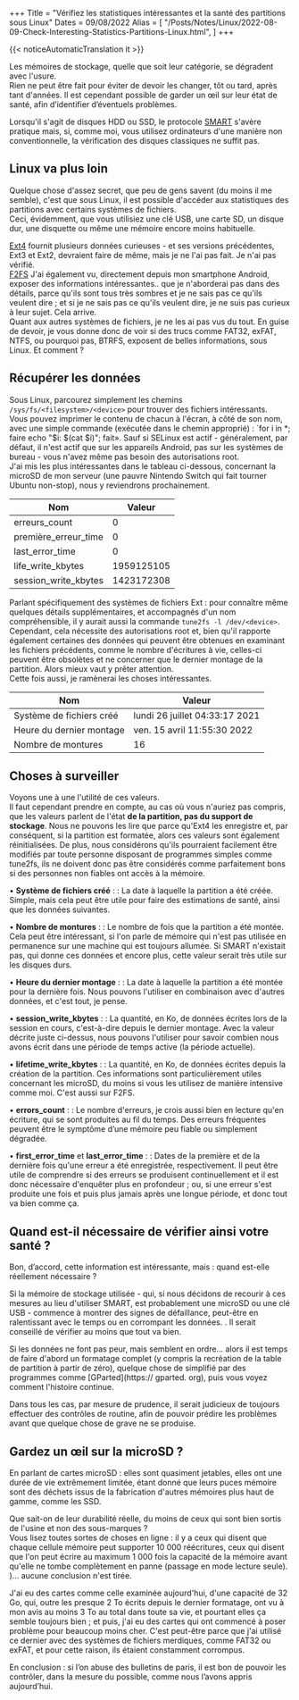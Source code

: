 +++
Title = "Vérifiez les statistiques intéressantes et la santé des partitions sous Linux"
Dates = 09/08/2022
Alias ​​= [
  "/Posts/Notes/Linux/2022-08-09-Check-Interesting-Statistics-Partitions-Linux.html",
]
+++

{{< noticeAutomaticTranslation it >}}



Les mémoires de stockage, quelle que soit leur catégorie, se dégradent avec l'usure.  
Rien ne peut être fait pour éviter de devoir les changer, tôt ou tard, après tant d'années. Il est cependant possible de garder un œil sur leur état de santé, afin d’identifier d’éventuels problèmes.

Lorsqu'il s'agit de disques HDD ou SSD, le protocole [SMART](https://en.m.wikipedia.org/wiki/S.M.A.R.T.) s'avère pratique mais, si, comme moi, vous utilisez ordinateurs d'une manière non conventionnelle, la vérification des disques classiques ne suffit pas.

## Linux va plus loin

Quelque chose d'assez secret, que peu de gens savent (du moins il me semble), c'est que sous Linux, il est possible d'accéder aux statistiques des partitions avec certains systèmes de fichiers.  
Ceci, évidemment, que vous utilisiez une clé USB, une carte SD, un disque dur, une disquette ou même une mémoire encore moins habituelle.

[Ext4](https://en.m.wikipedia.org/wiki/Ext4) fournit plusieurs données curieuses - et ses versions précédentes, Ext3 et Ext2, devraient faire de même, mais je ne l'ai pas fait. Je n'ai pas vérifié.  
[F2FS](https://en.m.wikipedia.org/wiki/F2FS) J'ai également vu, directement depuis mon smartphone Android, exposer des informations intéressantes.. que je n'aborderai pas dans des détails, parce qu'ils sont tous très sombres et je ne sais pas ce qu'ils veulent dire ; et si je ne sais pas ce qu'ils veulent dire, je ne suis pas curieux à leur sujet. Cela arrive.  
Quant aux autres systèmes de fichiers, je ne les ai pas vus du tout. En guise de devoir, je vous donne donc de voir si des trucs comme FAT32, exFAT, NTFS, ou pourquoi pas, BTRFS, exposent de belles informations, sous Linux. Et comment ?

## Récupérer les données

Sous Linux, parcourez simplement les chemins `/sys/fs/<filesystem>/<device>` pour trouver des fichiers intéressants.  
Vous pouvez imprimer le contenu de chacun à l'écran, à côté de son nom, avec une simple commande (exécutée dans le chemin approprié) : `for i in *; faire echo "$i: $(cat $i)"; fait». Sauf si SELinux est actif - généralement, par défaut, il n'est actif que sur les appareils Android, pas sur les systèmes de bureau - vous n'avez même pas besoin des autorisations root.  
J'ai mis les plus intéressantes dans le tableau ci-dessous, concernant la microSD de mon serveur (une pauvre Nintendo Switch qui fait tourner Ubuntu non-stop), nous y reviendrons prochainement.

| Nom | Valeur |
| --- | --- |
| erreurs_count | 0 |
| première_erreur_time | 0 |
| last_error_time | 0 |
| life_write_kbytes | 1959125105 |
| session_write_kbytes | 1423172308 |

Parlant spécifiquement des systèmes de fichiers Ext : pour connaître même quelques détails supplémentaires, et accompagnés d'un nom compréhensible, il y aurait aussi la commande `tune2fs -l /dev/<device>`. Cependant, cela nécessite des autorisations root et, bien qu'il rapporte également certaines des données qui peuvent être obtenues en examinant les fichiers précédents, comme le nombre d'écritures à vie, celles-ci peuvent être obsolètes et ne concerner que le dernier montage de la partition. Alors mieux vaut y prêter attention.  
Cette fois aussi, je ramènerai les choses intéressantes.

| Nom | Valeur |
| --- | --- |
| Système de fichiers créé | lundi 26 juillet 04:33:17 2021 |
| Heure du dernier montage | ven. 15 avril 11:55:30 2022 |
| Nombre de montures | 16 |

## Choses à surveiller

Voyons une à une l'utilité de ces valeurs.  
Il faut cependant prendre en compte, au cas où vous n'auriez pas compris, que les valeurs parlent de l'état **de la partition, pas du support de stockage**. Nous ne pouvons les lire que parce qu'Ext4 les enregistre et, par conséquent, si la partition est formatée, alors ces valeurs sont également réinitialisées. De plus, nous considérons qu'ils pourraient facilement être modifiés par toute personne disposant de programmes simples comme tune2fs, ils ne doivent donc pas être considérés comme parfaitement bons si des personnes non fiables ont accès à la mémoire.

• **Système de fichiers créé** :
: La date à laquelle la partition a été créée. Simple, mais cela peut être utile pour faire des estimations de santé, ainsi que les données suivantes.

• **Nombre de montures** :
: Le nombre de fois que la partition a été montée. Cela peut être intéressant, si l'on parle de mémoire qui n'est pas utilisée en permanence sur une machine qui est toujours allumée. Si SMART n'existait pas, qui donne ces données et encore plus, cette valeur serait très utile sur les disques durs.

• **Heure du dernier montage** :
: La date à laquelle la partition a été montée pour la dernière fois. Nous pouvons l'utiliser en combinaison avec d'autres données, et c'est tout, je pense.

• **session_write_kbytes** :
: La quantité, en Ko, de données écrites lors de la session en cours, c'est-à-dire depuis le dernier montage. Avec la valeur décrite juste ci-dessus, nous pouvons l'utiliser pour savoir combien nous avons écrit dans une période de temps active (la période actuelle).

• **lifetime_write_kbytes** :
: La quantité, en Ko, de données écrites depuis la création de la partition. Ces informations sont particulièrement utiles concernant les microSD, du moins si vous les utilisez de manière intensive comme moi. C'est aussi sur F2FS.

• **errors_count** :
: Le nombre d'erreurs, je crois aussi bien en lecture qu'en écriture, qui se sont produites au fil du temps. Des erreurs fréquentes peuvent être le symptôme d’une mémoire peu fiable ou simplement dégradée.

• **first_error_time** et **last_error_time** :
: Dates de la première et de la dernière fois qu'une erreur a été enregistrée, respectivement. Il peut être utile de comprendre si des erreurs se produisent continuellement et il est donc nécessaire d'enquêter plus en profondeur ; ou, si une erreur s'est produite une fois et puis plus jamais après une longue période, et donc tout va bien comme ça.

## Quand est-il nécessaire de vérifier ainsi votre santé ?

Bon, d’accord, cette information est intéressante, mais : quand est-elle réellement nécessaire ?

Si la mémoire de stockage utilisée - qui, si nous décidons de recourir à ces mesures au lieu d'utiliser SMART, est probablement une microSD ou une clé USB - commence à montrer des signes de défaillance, peut-être en ralentissant avec le temps ou en corrompant les données. . Il serait conseillé de vérifier au moins que tout va bien.

Si les données ne font pas peur, mais semblent en ordre... alors il est temps de faire d'abord un formatage complet (y compris la recréation de la table de partition à partir de zéro), quelque chose de simplifié par des programmes comme [GParted](https:// gparted. org), puis vous voyez comment l'histoire continue.

Dans tous les cas, par mesure de prudence, il serait judicieux de toujours effectuer des contrôles de routine, afin de pouvoir prédire les problèmes avant que quelque chose de grave ne se produise.

## Gardez un œil sur la microSD ?

En parlant de cartes microSD : elles sont quasiment jetables, elles ont une durée de vie extrêmement limitée, étant donné que leurs puces mémoire sont des déchets issus de la fabrication d'autres mémoires plus haut de gamme, comme les SSD.

Que sait-on de leur durabilité réelle, du moins de ceux qui sont bien sortis de l'usine et non des sous-marques ?  
Vous lisez toutes sortes de choses en ligne : il y a ceux qui disent que chaque cellule mémoire peut supporter 10 000 réécritures, ceux qui disent que l'on peut écrire au maximum 1 000 fois la capacité de la mémoire avant qu'elle ne tombe complètement en panne (passage en mode lecture seule). )... aucune conclusion n'est tirée.

J'ai eu des cartes comme celle examinée aujourd'hui, d'une capacité de 32 Go, qui, outre les presque 2 To écrits depuis le dernier formatage, ont vu à mon avis au moins 3 To au total dans toute sa vie, et pourtant elles ça semble toujours bien ; et puis, j'ai eu des cartes qui ont commencé à poser problème pour beaucoup moins cher. C'est peut-être parce que j'ai utilisé ce dernier avec des systèmes de fichiers merdiques, comme FAT32 ou exFAT, et pour cette raison, ils étaient constamment corrompus.

En conclusion : si l’on abuse des bulletins de paris, il est bon de pouvoir les contrôler, dans la mesure du possible, comme nous l’avons appris aujourd’hui.